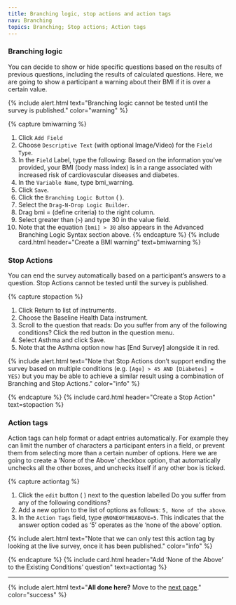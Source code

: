 ```yaml
---
title: Branching logic, stop actions and action tags
nav: Branching
topics: Branching; Stop actions; Action tags
---
```


### Branching logic

You can decide to show or hide specific questions based on the results of previous questions, including the results of calculated questions. Here, we are going to show a participant a warning about their BMI if it is over a certain value. 

{% include alert.html text="Branching logic cannot be tested until the survey is published." color="warning" %}
 
{% capture bmiwarning %}
1.	Click `Add Field`
2.	Choose `Descriptive Text` (with optional Image/Video) for the `Field Type`.
3.	In the `Field` Label, type the following:
    Based on the information you've provided, your BMI (body mass index) is in a range associated with increased risk of cardiovascular diseases and diabetes. 
4.	In the `Variable Name`, type bmi_warning.
5.	Click `Save`. 
6.	Click the `Branching Logic Button` ( ).
7.	Select the `Drag-N-Drop Logic Builder`. 
8.	Drag bmi = (define criteria) to the right column. 
9.	Select greater than (`>`) and type 30 in the value field. 
10.	Note that the equation `[bmi] > 30` also appears in the Advanced Branching Logic Syntax section above. 
{% endcapture %}
{% include card.html header="Create a BMI warning" text=bmiwarning %}


### Stop Actions

You can end the survey automatically based on a participant’s answers to a question.
Stop Actions cannot be tested until the survey is published. 

{% capture stopaction %}
1.	Click Return to list of instruments.
2.	Choose the Baseline Health Data instrument.
3.	Scroll to the question that reads: Do you suffer from any of the following conditions?
Click the red   button in the question menu.
4.	Select Asthma and click Save. 
5.	Note that the Asthma option now has [End Survey] alongside it in red. 

{% include alert.html text="Note that Stop Actions don’t support ending the survey based on multiple conditions (e.g. `[Age] > 45 AND [Diabetes] = YES)` but you may be able to achieve a similar result using a combination of Branching and Stop Actions." color="info" %}

{% endcapture %}
{% include card.html header="Create a Stop Action" text=stopaction %}

### Action tags

Action tags can help format or adapt entries automatically. For example they can limit the number of characters a participant enters in a field, or prevent them from selecting more than a certain number of options. 
Here we are going to create a ‘None of the Above’ checkbox option, that automatically unchecks all the other boxes, and unchecks itself if any other box is ticked. 

{% capture actiontag %}
1.	Click the `edit` button ( ) next to the question labelled Do you suffer from any of the following conditions? 
2.	Add a new option to the list of options as follows: `5, None of the above`. 
3.	In the `Action Tags` field, type `@NONEOFTHEABOVE=5`. This indicates that the answer option coded as ‘5’ operates as the ‘none of the above’ option. 

{% include alert.html text="Note that we can only test this action tag by looking at the live survey, once it has been published." color="info" %}

{% endcapture %}
{% include card.html header="Add ‘None of the Above’ to the Existing Conditions’ question" text=actiontag %}

___

{% include alert.html text="**All done here?** Move to the [next page](5-dictionary.html)." color="success" %}